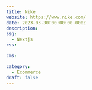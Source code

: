 ```yaml
---
title: Nike
website: https://www.nike.com/
date: 2023-03-30T00:00:00.000Z
description:
ssg:
  - Nextjs
css:

cms:

category:
  - Ecommerce
draft: false
---
```

